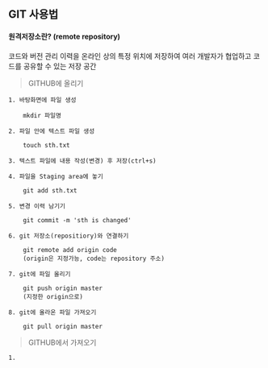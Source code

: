 ## GIT 사용법

#### 원격저장소란? (remote repository)
 코드와 버전 관리 이력을 온라인 상의 특정 위치에 저장하여 여러 개발자가 협업하고 코드를 공유할 수 있는 저장 공간


> GITHUB에 올리기

    1. 바탕화면에 파일 생성

        mkdir 파일명
    
    2. 파일 안에 텍스트 파일 생성
    
        touch sth.txt
    
    3. 텍스트 파일에 내용 작성(변경) 후 저장(ctrl+s)

    4. 파일을 Staging area에 놓기

        git add sth.txt
    
    5. 변경 이력 남기기

        git commit -m 'sth is changed'

    6. git 저장소(repositiory)와 연결하기

        git remote add origin code
        (origin은 지정가능, code는 repository 주소)

    7. git에 파일 올리기

        git push origin master
        (지정한 origin으로)

    8. git에 올라온 파일 가져오기

        git pull origin master 


> GITHUB에서 가져오기

    1. 